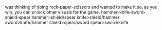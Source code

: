 was thinking of doing rock-paper-scissors and wanted to make it so, as you win, you can unlock other visuals for the game.
hammer-knife-sword-shield-spear
hammer>shield/spear
knife>shield/hammer
sword>knife/hammer
shield>spear/sword
spear>sword/knife